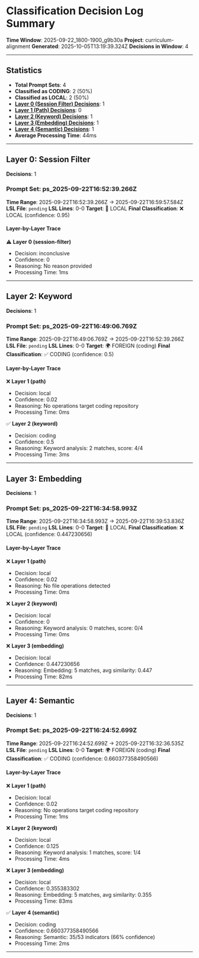 # Classification Decision Log Summary

**Time Window**: 2025-09-22_1800-1900_g9b30a
**Project**: curriculum-alignment
**Generated**: 2025-10-05T13:19:39.324Z
**Decisions in Window**: 4

---

## Statistics

- **Total Prompt Sets**: 4
- **Classified as CODING**: 2 (50%)
- **Classified as LOCAL**: 2 (50%)
- **[Layer 0 (Session Filter) Decisions](#layer-0-session-filter)**: 1
- **[Layer 1 (Path) Decisions](#layer-1-path)**: 0
- **[Layer 2 (Keyword) Decisions](#layer-2-keyword)**: 1
- **[Layer 3 (Embedding) Decisions](#layer-3-embedding)**: 1
- **[Layer 4 (Semantic) Decisions](#layer-4-semantic)**: 1
- **Average Processing Time**: 44ms

---

## Layer 0: Session Filter

**Decisions**: 1

### Prompt Set: ps_2025-09-22T16:52:39.266Z

**Time Range**: 2025-09-22T16:52:39.266Z → 2025-09-22T16:59:57.584Z
**LSL File**: `pending`
**LSL Lines**: 0-0
**Target**: 📍 LOCAL
**Final Classification**: ❌ LOCAL (confidence: 0.95)

#### Layer-by-Layer Trace

⚠️ **Layer 0 (session-filter)**
- Decision: inconclusive
- Confidence: 0
- Reasoning: No reason provided
- Processing Time: 1ms

---

## Layer 2: Keyword

**Decisions**: 1

### Prompt Set: ps_2025-09-22T16:49:06.769Z

**Time Range**: 2025-09-22T16:49:06.769Z → 2025-09-22T16:52:39.266Z
**LSL File**: `pending`
**LSL Lines**: 0-0
**Target**: 🌍 FOREIGN (coding)
**Final Classification**: ✅ CODING (confidence: 0.5)

#### Layer-by-Layer Trace

❌ **Layer 1 (path)**
- Decision: local
- Confidence: 0.02
- Reasoning: No operations target coding repository
- Processing Time: 0ms

✅ **Layer 2 (keyword)**
- Decision: coding
- Confidence: 0.5
- Reasoning: Keyword analysis: 2 matches, score: 4/4
- Processing Time: 3ms

---

## Layer 3: Embedding

**Decisions**: 1

### Prompt Set: ps_2025-09-22T16:34:58.993Z

**Time Range**: 2025-09-22T16:34:58.993Z → 2025-09-22T16:39:53.836Z
**LSL File**: `pending`
**LSL Lines**: 0-0
**Target**: 📍 LOCAL
**Final Classification**: ❌ LOCAL (confidence: 0.447230656)

#### Layer-by-Layer Trace

❌ **Layer 1 (path)**
- Decision: local
- Confidence: 0.02
- Reasoning: No file operations detected
- Processing Time: 0ms

❌ **Layer 2 (keyword)**
- Decision: local
- Confidence: 0
- Reasoning: Keyword analysis: 0 matches, score: 0/4
- Processing Time: 0ms

❌ **Layer 3 (embedding)**
- Decision: local
- Confidence: 0.447230656
- Reasoning: Embedding: 5 matches, avg similarity: 0.447
- Processing Time: 82ms

---

## Layer 4: Semantic

**Decisions**: 1

### Prompt Set: ps_2025-09-22T16:24:52.699Z

**Time Range**: 2025-09-22T16:24:52.699Z → 2025-09-22T16:32:36.535Z
**LSL File**: `pending`
**LSL Lines**: 0-0
**Target**: 🌍 FOREIGN (coding)
**Final Classification**: ✅ CODING (confidence: 0.660377358490566)

#### Layer-by-Layer Trace

❌ **Layer 1 (path)**
- Decision: local
- Confidence: 0.02
- Reasoning: No operations target coding repository
- Processing Time: 1ms

❌ **Layer 2 (keyword)**
- Decision: local
- Confidence: 0.125
- Reasoning: Keyword analysis: 1 matches, score: 1/4
- Processing Time: 4ms

❌ **Layer 3 (embedding)**
- Decision: local
- Confidence: 0.355383302
- Reasoning: Embedding: 5 matches, avg similarity: 0.355
- Processing Time: 83ms

✅ **Layer 4 (semantic)**
- Decision: coding
- Confidence: 0.660377358490566
- Reasoning: Semantic: 35/53 indicators (66% confidence)
- Processing Time: 2ms

---

